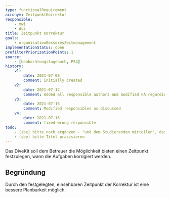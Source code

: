 ```yaml
---
type: functionalRequirement
acronym: ZeitpunktKorrektur
responsible:
    - mwi
    - duz
title: Zeitpunkt Korrektur
goals:
    - organisationBesseresZeitmanagement
implementationStatus: open
prefilterPriorizationPoints: 1
source:
    - [beobachtungstagebuch, PS4]
history:
    v1:
        date: 2021-07-08
        comment: initially created
    v2:
        date: 2021-07-12
        comment: Added all responsible authors and modified FA regarding todo, added reason
    v3:
        date: 2021-07-16
        comment: Modified responsibles as discussed
    v4:
        date: 2021-07-16
        comment: fixed wrong responsible
todo:
    - (sbe) bitte noch ergänzen - "und dem Studierenden mitteilen", das wird erst aus der Begründung ersichtlich
    - (sbe) bitte Titel präzisieren
---
```


Das DiveKit soll dem Betreuer die Möglichkeit bieten einen Zeitpunkt festzulegen, wann die Aufgaben korrigiert werden.

## Begründung
Durch den festgelegten, einsehbaren Zeitpunkt der Korrektur ist eine bessere Planbarkeit möglich.
